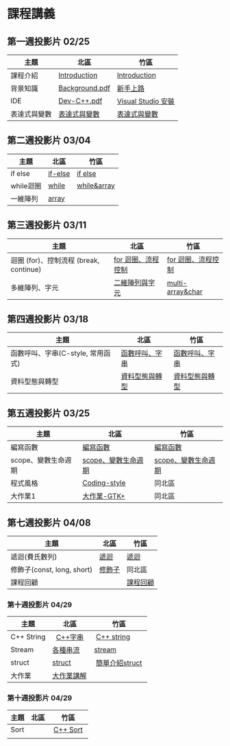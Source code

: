 # 課程講義

## 第一週投影片 02/25
| 主題     | 北區                                  | 竹區                                   |
| ------ | ----------------------------------- | ------------------------------------ |
| 課程介紹   | [Introduction][taipei-introduction] | [Introduction][hsinchu-introduction] |
| 背景知識   | [Background.pdf][taipei-background] | [新手上路][hsinchu-background]           |
| IDE    | [Dev-C++.pdf][]                     | [Visual Studio 安裝][]                 |
| 表達式與變數 | [表達式與變數][taipei-expr]               | [表達式與變數][hsinchu-expr]               |

[taipei-introduction]: http://slides.com/austinlaurice/deck-6/#/
[hsinchu-introduction]: https://drive.google.com/file/d/0B_ADFngz4E2MMFMwVGJqeDY0SEU/view?usp=sharing
[taipei-background]: https://drive.google.com/open?id=0B13ab_fQ7QbjTVpROVFmVnEtV0E
[hsinchu-background]: https://hackmd.io/p/BktsaioFg#/
[Dev-C++.pdf]: https://drive.google.com/open?id=0B13ab_fQ7QbjbHd4alFORmJvenc
[Visual Studio 安裝]: https://hackmd.io/p/Sk7HcQstx#/
[taipei-expr]: https://drive.google.com/open?id=0B153He1E1uxMTWwtVlVKUXNkVDA
[hsinchu-expr]: https://drive.google.com/open?id=0Bzxow2VOUeFGZ3JTZ0NTbWg0Q3c

## 第二週投影片 03/04
| 主題      | 北區                         | 竹區                           |
| ------- | -------------------------- | ---------------------------- |
| if else | [if-else][taipei-if-else]  | [if else][hsinchu-if-else]   |
| while迴圈 | [while][taipei-while-loop] | [while&array][hsinchu-while] |
| 一維陣列    | [array][taipei-array]      |                              |

[hsinchu-if-else]: https://drive.google.com/open?id=0B6NYSy8f6mQLaU55Q2Z0dVItTVE
[hsinchu-while]: https://drive.google.com/file/d/0B0sr_F32IYxLM3VnSVNHWWRmOWs/view?usp=sharing

[taipei-array]: https://drive.google.com/open?id=0B_Qu9g2Wq4PbYzlSZDRPOFhyUW8
[taipei-if-else]: https://drive.google.com/open?id=0B_Qu9g2Wq4PbQ3NPZElnREtmaDQ
[taipei-while-loop]: https://drive.google.com/open?id=0B_Qu9g2Wq4PbYURXZEFBZ3czWlE

## 第三週投影片 03/11
| 主題                              | 北區                              | 竹區                                       |
| ------------------------------- | ------------------------------- | ---------------------------------------- |
| 迴圈 (for)、控制流程 (break, continue) | [for 迴圈、流程控制][taipei-for-loop]  | [for 迴圈、流程控制][hsinchu-for-loop]          |
| 多維陣列、字元                         | [二維陣列與字元][taipei-2d-array&char] | [multi-array&char][hsinchu-multi-array&char] |

[hsinchu-for-loop]: https://hackmd.io/p/HyTLKgiql#/
[hsinchu-multi-array&char]: https://drive.google.com/file/d/0B0sr_F32IYxLbnFPaFZWYjh0UEk/view?usp=sharing
[taipei-2d-array&char]: https://drive.google.com/open?id=0B153He1E1uxMcEVkTmRnTEVGZGM
[taipei-for-loop]: https://drive.google.com/open?id=0B_Qu9g2Wq4PbU01za21IM2tsSG8

## 第四週投影片 03/18
| 主題                     | 北區                                   | 竹區                                 |
| ---------------------- | ------------------------------------ | ---------------------------------- |
| 函數呼叫、字串(C-style, 常用函式) | [函數呼叫、字串][taipei-fuctioncall-string] | [函數呼叫、字串][hsinchu-funcUse-cstring] |
| 資料型態與轉型                | [資料型態與轉型][taipei-type]               | [資料型態與轉型][hsinchu-type]            |

[hsinchu-funcUse-cstring]: https://drive.google.com/open?id=0B6NYSy8f6mQLRDRsUDJ4azN0Tmc
[hsinchu-type]: https://drive.google.com/file/d/0Bzxow2VOUeFGZGo3TjNDNTA1TE0/view
[taipei-fuctioncall-string]: http://www.csie.ntu.edu.tw/~b04902031/sprout_0318.html
[taipei-type]: https://drive.google.com/open?id=0B1GzPuUbOSiTZVZfTGRjeUhxNXc

## 第五週投影片 03/25
| 主題           | 北區                           | 竹區                            |
| ------------ | ---------------------------- | ----------------------------- |
| 編寫函數         | [編寫函數][taipei-function]      | [編寫函數][hsinchu-function]      |
| scope、變數生命週期 | [scope、變數生命週期][taipei-scope] | [scope、變數生命週期][hsinchu-scope] |
| 程式風格         | [Coding-style][coding-style] | 同北區                           |
| 大作業1         | [大作業-GTK+][taipei-proj1]     | 同北區                           |

[hsinchu-function]: https://drive.google.com/open?id=0B0sr_F32IYxLWE84OWlFNy05MU0
[hsinchu-scope]: https://drive.google.com/open?id=0Bzxow2VOUeFGekpzOGNhY3ZlcGc
[taipei-function]: https://drive.google.com/open?id=0B_Qu9g2Wq4PbN2NEclhJbllpVXM
[taipei-scope]: https://drive.google.com/file/d/0B_Qu9g2Wq4PbeFVYN2wzQTdQV3M/view
[taipei-proj1]: https://drive.google.com/open?id=0B153He1E1uxMVE9sSjZBaklpQXM
[coding-style]: http://goo.gl/R1aeIL


## 第七週投影片 04/08
| 主題 | 北區 | 竹區 |
| ---- | ---- | ---- |
| 遞迴(費氏數列) |[遞迴][recursion] |[遞迴][hsinchu-recursion] |
| 修飾子(const, long, short) | [修飾子][taipei-qualifiers] | 同北區 |
| 課程回顧 | | [課程回顧][hsinchu-review] |

[hsinchu-review]: https://drive.google.com/file/d/0Bx_2mtOqUyDuODVWX0ktV29BU2c/view
[hsinchu-recursion]: https://drive.google.com/open?id=0B6NYSy8f6mQLVkQ0TzdFWGhQUzg
[recursion]: http://slides.com/austinlaurice/deck-7#/
[taipei-qualifiers]: https://drive.google.com/open?id=0B153He1E1uxMX3o2Zk9IZnRJQUk
[hsinchu-review]: https://drive.google.com/file/d/0Bx_2mtOqUyDuODVWX0ktV29BU2c/view

### 第十週投影片 04/29
| 主題       | 北區 | 竹區 |
| ---------- | ---- | ---- |
| C++ String |   [C++字串][taipei-string]   |  [C++ string][hsinchu-string]   |
| Stream     |   [各種串流][taipei-stream]  |  [stream][hsinchu-stream]    |
| struct     |   [struct][taipei-struct]    |  [簡單介紹struct][hsinchu-struct]   |
| 大作業     |   [大作業講解][project1]     | |

[taipei-string]: https://drive.google.com/open?id=0B_Qu9g2Wq4PbeHA0VHJ5T21zcnM
[taipei-stream]: https://drive.google.com/open?id=0B_Qu9g2Wq4PbbGI3UVhwd081cDQ
[hsinchu-string]:https://drive.google.com/open?id=0B0sr_F32IYxLeTR3VURzejFqck0
[hsinchu-stream]:https://drive.google.com/open?id=0B0sr_F32IYxLYU1DSzZGVHBLMk0
[hsinchu-struct]:https://drive.google.com/open?id=0B0sr_F32IYxLeDhKSkVxUVNsblU
[taipei-struct]:https://drive.google.com/open?id=0B153He1E1uxMZWhBLUF4VU5RU1k
[project1]: https://drive.google.com/open?id=0B153He1E1uxMc2lUV1ZNRHRaZHM

### 第十週投影片 04/29
| 主題       | 北區 | 竹區 |
| ---------- | ---- | ---- |
| Sort |     |  [C++ Sort][hsinchu-sort]   |
|      |     |      |

[hsinchu-sort]: https://drive.google.com/file/d/0Bzxow2VOUeFGcFVsWGRIV180aU0/view?usp=sharing
